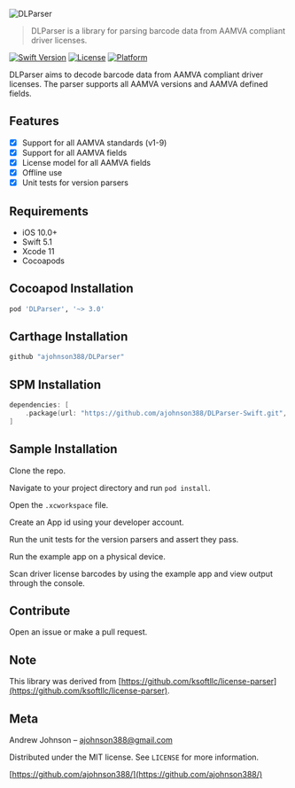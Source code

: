 ![DLParser](https://github.com/ajohnson388/DLParser-Swift/blob/master/images/DLParser-Logo.png)

> DLParser is a library for parsing barcode data from AAMVA compliant driver licenses.

[![Swift Version][swift-image]][swift-url]
[![License][license-image]][license-url]
[![Platform][platform-image]][platform-url]

DLParser aims to decode barcode data from AAMVA compliant driver licenses. The parser
supports all AAMVA versions and AAMVA defined fields.

## Features

- [x] Support for all AAMVA standards (v1-9)
- [x] Support for all AAMVA fields
- [x] License model for all AAMVA fields
- [x] Offline use
- [x] Unit tests for version parsers

## Requirements

- iOS 10.0+
- Swift 5.1
- Xcode 11
- Cocoapods

## Cocoapod Installation

```ruby
pod 'DLParser', '~> 3.0'
```

## Carthage Installation

```ruby
github "ajohnson388/DLParser"
```

## SPM Installation

```swift
dependencies: [
    .package(url: "https://github.com/ajohnson388/DLParser-Swift.git", from: "3.0")
]
```

## Sample Installation

Clone the repo.

Navigate to your project directory and run `pod install`.

Open the `.xcworkspace` file.

Create an App id using your developer account.

Run the unit tests for the version parsers and assert they pass.

Run the example app on a physical device.

Scan driver license barcodes by using the example app and view output through the console.

## Contribute

Open an issue or make a pull request.

## Note

This library was derived from [https://github.com/ksoftllc/license-parser](https://github.com/ksoftllc/license-parser).

## Meta
Andrew Johnson – ajohnson388@gmail.com

Distributed under the MIT license. See ``LICENSE`` for more information.

[https://github.com/ajohnson388/](https://github.com/ajohnson388/)

[swift-image]:https://img.shields.io/badge/swift-5.1-orange.svg
[swift-url]: https://swift.org/
[test-coverage-image]:https://img.shields.io/badge/Coverage-80%25-orange.svg
[license-image]: https://img.shields.io/badge/License-MIT-blue.svg
[license-url]: LICENSE
[platform-image]:https://img.shields.io/badge/platform-iOS-green.svg?style=flat
[platform-url]:https://developer.apple.com/
